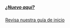 ---
---

##### [¿Nuevo aquí?][1]
[Revisa nuestra guía de inicio][1]

[1]: /docs/guide/

[1]: /docs/guide/
